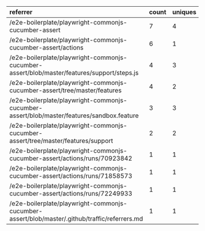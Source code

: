 | referrer                                                                                      | count | uniques |
| :-------------------------------------------------------------------------------------------- | :---- | :------ |
| /e2e-boilerplate/playwright-commonjs-cucumber-assert                                          | 7     | 4       |
| /e2e-boilerplate/playwright-commonjs-cucumber-assert/actions                                  | 6     | 1       |
| /e2e-boilerplate/playwright-commonjs-cucumber-assert/blob/master/features/support/steps.js    | 4     | 3       |
| /e2e-boilerplate/playwright-commonjs-cucumber-assert/tree/master/features                     | 4     | 2       |
| /e2e-boilerplate/playwright-commonjs-cucumber-assert/blob/master/features/sandbox.feature     | 3     | 3       |
| /e2e-boilerplate/playwright-commonjs-cucumber-assert/tree/master/features/support             | 2     | 2       |
| /e2e-boilerplate/playwright-commonjs-cucumber-assert/actions/runs/70923842                    | 1     | 1       |
| /e2e-boilerplate/playwright-commonjs-cucumber-assert/actions/runs/71858573                    | 1     | 1       |
| /e2e-boilerplate/playwright-commonjs-cucumber-assert/actions/runs/72249933                    | 1     | 1       |
| /e2e-boilerplate/playwright-commonjs-cucumber-assert/blob/master/.github/traffic/referrers.md | 1     | 1       |